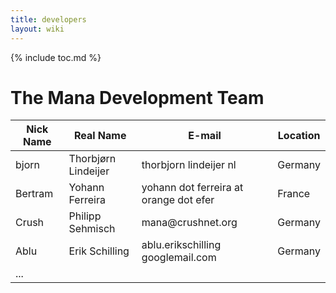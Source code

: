 ```yaml
---
title: developers
layout: wiki
---
```

{% include toc.md %}
#  The Mana Development Team

<table class="table table-bordered table-hover" markdown="1">
    <thead>
        <tr>
            <th>Nick Name</th>
            <th>Real Name</th>
            <th>E-mail</th>
            <th>Location</th>
        </tr>
    </thead>
    <tbody>
        <tr>
            <td>bjorn</td>
            <td>Thorbjørn Lindeijer</td>
            <td>thorbjorn lindeijer nl</td>
            <td>Germany</td>
        </tr>
        <tr>
            <td>Bertram</td>
            <td>Yohann Ferreira</td>
            <td>yohann dot ferreira at orange dot efer</td>
            <td>France</td>
        </tr>
        <tr>
            <td>Crush</td>
            <td>Philipp Sehmisch</td>
            <td>mana@crushnet.org</td>
            <td>Germany</td>
        </tr>
        <tr>
            <td>Ablu</td>
            <td>Erik Schilling</td>
            <td>ablu.erikschilling googlemail.com</td>
            <td>Germany</td>
        </tr>
        <tr>
            <td colspan="4">...</td>
        </tr>
    </tbody>
</table>

